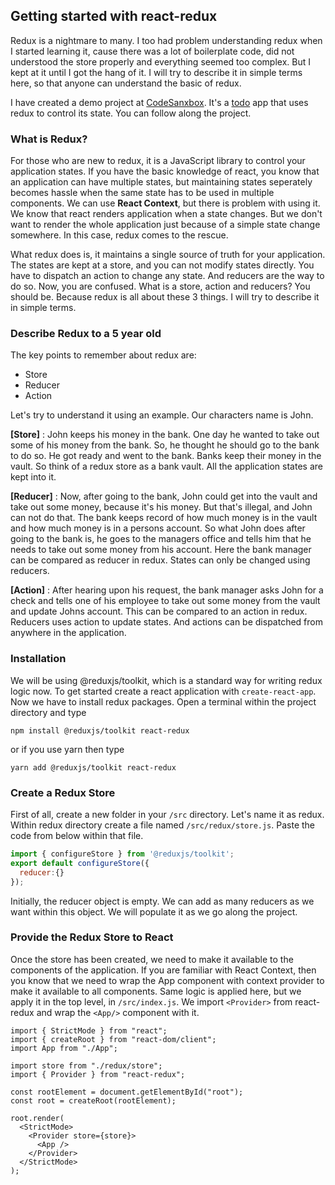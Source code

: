 ## Getting started with react-redux

Redux is a nightmare to many. I too had problem understanding redux when I started learning it, cause there was a lot of boilerplate code, did not understood the store properly and everything seemed too complex. But I kept at it until I got the hang of it. I will try to describe it in simple terms here, so that anyone can understand the basic of redux.

I have created a demo project at [CodeSanxbox](https://codesandbox.io/s/redux-toolkit-q0qcyp?file=/src/index.js). It's a [todo](https://codesandbox.io/s/redux-toolkit-q0qcyp?file=/src/index.js) app that uses redux to control its state. You can follow along the project.

### What is Redux?
For those who are new to redux, it is a JavaScript library to control your application states. If you have the basic knowledge of react, you know that an application can have multiple states, but maintaining states seperately becomes hassle when the same state has to be used in multiple components. We can use **React Context**, but there is problem with using it. We know that react renders application when a state changes. But we don't want to render the whole application just because of a simple state change somewhere. In this case, redux comes to the rescue.

What redux does is, it maintains a single source of truth for your application. The states are kept at a store, and you can not modify states directly. You have to dispatch an action to change any state. And reducers are the way to do so. Now, you are confused. What is a store, action and reducers? You should be. Because redux is all about these 3 things. I will try to describe it in simple terms.

### Describe Redux to a 5 year old
The key points to remember about redux are:
- Store
- Reducer
- Action

Let's try to understand it using an example. Our characters name is John.

**[Store]** : John keeps his money in the bank. One day he wanted to take out some of his money from the bank. So, he thought he should go to the bank to do so. He got ready and went to the bank. Banks keep their money in the vault. So think of a redux store as a bank vault. All the application states are kept into it.

**[Reducer]** : Now, after going to the bank, John could get into the vault and take out some money, because it's his money. But that's illegal, and John can not do that. The bank keeps record of how much money is in the vault and how much money is in a persons account. So what John does after going to the bank is, he goes to the managers office and tells him that he needs to take out some money from his account. Here the bank manager can be compared as reducer in redux. States can only be changed using reducers.

**[Action]** : After hearing upon his request, the bank manager asks John for a check and tells one of his employee to take out some money from the vault and update Johns account. This can be compared to an action in redux. Reducers uses action to update states. And actions can be dispatched from anywhere in the application.

### Installation
We will be using @reduxjs/toolkit, which is a standard way for writing redux logic now. To get started create a react application with ```create-react-app```. Now we have to install redux packages. Open a terminal within the project directory and type
```
npm install @reduxjs/toolkit react-redux
```
or if you use yarn then type
```
yarn add @reduxjs/toolkit react-redux
```
### Create a Redux Store
First of all, create a new folder in your ```/src``` directory. Let's name it as redux. Within redux directory create a file named ```/src/redux/store.js```. Paste the code from below within that file.
```jsx
import { configureStore } from '@reduxjs/toolkit';
export default configureStore({
  reducer:{}
});
```
Initially, the reducer object is empty. We can add as many reducers as we want within this object. We will populate it as we go along the project.

### Provide the Redux Store to React 
Once the store has been created, we need to make it available to the components of the application. If you are familiar with React Context, then you know that we need to wrap the App component with context provider to make it available to all components. Same logic is applied here, but we apply it in the top level, in ```/src/index.js```. We import ```<Provider>``` from react-redux and wrap the ``<App/>`` component with it.

```JSX
import { StrictMode } from "react";
import { createRoot } from "react-dom/client";
import App from "./App";

import store from "./redux/store";
import { Provider } from "react-redux";

const rootElement = document.getElementById("root");
const root = createRoot(rootElement);

root.render(
  <StrictMode>
    <Provider store={store}>
      <App />
    </Provider>
  </StrictMode>
);

```
